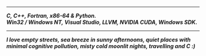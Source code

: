 ----------------
___C, C++, Fortran, x86-64 & Python.___      
___Win32 / Windows NT, Visual Studio, LLVM, NVIDIA CUDA, Windows SDK.___    

---------------

___I love empty streets, sea breeze in sunny afternoons, quiet places with minimal cognitive pollution, misty cold moonlit nights, travelling and C :)___

